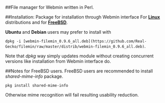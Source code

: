 ##File manager for Webmin written in Perl.

##Installation:
Package for installation through Webmin interface
For [**Linux**](https://github.com/Real-Gecko/filemin/raw/master/distrib/filemin-0.9.6.linux.wbm.gz) distributions and for [**FreeBSD**](https://github.com/Real-Gecko/filemin/raw/master/distrib/filemin-0.9.6.freebsd.wbm.gz).

**Ubuntu** and **Debian** users may prefer to install with

`dpkg -i [webmin-filemin_0.9.6_all.deb](https://github.com/Real-Gecko/filemin/raw/master/distrib/webmin-filemin_0.9.6_all.deb)`.

Note that _dpkg_ way simply updates module without creating concurrent versions like installation from Webmin interface do.

##Notes for FreeBSD users.
FreeBSD users are recommended to install _shared-mime-info_ package.

`pkg install shared-mime-info`

Otherwise mime recognition will fail resulting usability reduction.
